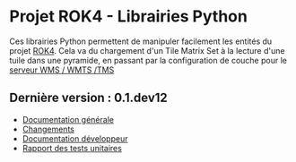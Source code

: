 # Projet ROK4 - Librairies Python

Ces librairies Python permettent de manipuler facilement les entités du projet [ROK4](https://rok4.github.io). Cela va du chargement d'un Tile Matrix Set à la lecture d'une tuile dans une pyramide, en passant par la configuration de couche pour le [serveur WMS / WMTS /TMS](https://rok4.github.io/server)

## Dernière version : 0.1.dev12

* [Documentation générale](versions/0.1.dev12/README.md)
* [Changements](versions/0.1.dev12/CHANGELOG.md)
* [Documentation développeur](versions/0.1.dev12/DOCUMENTATION.md)
* [Rapport des tests unitaires](versions/0.1.dev12/TESTS.md)
